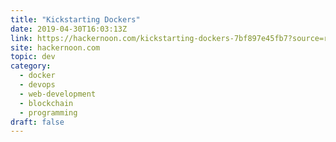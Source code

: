 ```yaml
---
title: "Kickstarting Dockers"
date: 2019-04-30T16:03:13Z
link: https://hackernoon.com/kickstarting-dockers-7bf897e45fb7?source=rss----3a8144eabfe3---4
site: hackernoon.com
topic: dev
category:
  - docker
  - devops
  - web-development
  - blockchain
  - programming
draft: false
---
```

